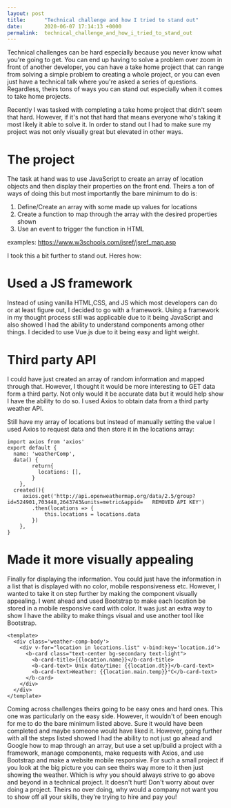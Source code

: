 ```yaml
---
layout: post
title:      "Technical challenge and how I tried to stand out"
date:       2020-06-07 17:14:13 +0000
permalink:  technical_challenge_and_how_i_tried_to_stand_out
---
```



Technical challenges can be hard especially because you never know what you're going to get. You can end up having to solve a problem over zoom in front of another developer, you can have a take home project that can range from solving a simple problem to creating a whole project, or you can even just have a technical talk where you're asked a series of questions. Regardless, theirs tons of ways you can stand out especially when it comes to take home projects. 

Recently I was tasked with completing a take home project that didn't seem that hard. However, if it's not that hard that means everyone who's taking it most likely it able to solve it. In order to stand out I had to make sure my project was not only visually great but elevated in other ways. 

# The project
The task at hand was to use JavaScript to create an array of location objects and then display their properties on the front end. Theirs a ton of ways of doing this but most importantly the bare minimum to do is: 

1. Define/Create an array with some made up values for locations 
2. Create a function to map through the array with the desired properties shown
3. Use an event to trigger the function in HTML

examples: https://www.w3schools.com/jsref/jsref_map.asp

I took this a bit further to stand out. Heres how: 
# Used a JS framework
Instead of using vanilla HTML,CSS, and JS which most developers can do or at least figure out, I decided to go with a framework. Using a framework in my thought process still was applicable due to it being JavaScript and also showed I had the ability to understand components among other things. I decided to use Vue.js due to it being easy and light weight. 

# Third party API 
I could have just created an array of random information and mapped through that. However, I thought it would be more interesting to GET data form a third party. Not only would it be accurate data but it would help show I have the ability to do so. I used Axios to obtain data from a third party weather API.

Still have my array of locations but instead of manually setting the value I used Axios to request data and then store it in the locations array:


```
import axios from 'axios'
export default {
  name: 'weatherComp',
  data() {
        return{
          locations: [],
        }
    },
  created(){
     axios.get('http://api.openweathermap.org/data/2.5/group?id=524901,703448,2643743&units=metric&appid=   REMOVED API KEY')
        .then(locations => {
            this.locations = locations.data
        })
    },
}
```

# Made it more visually appealing 
Finally for displaying the information. You could just have the information in a list that is displayed with no color, mobile responsiveness etc. However, I wanted to take it on step further by making the component visually appealing. I went ahead and used Bootstrap to make each location be stored in a mobile responsive card with color. It was just an extra way to show I have the ability to make things visual and use another tool like Bootstrap. 

```
<template>
  <div class='weather-comp-body'>
    <div v-for="location in locations.list" v-bind:key='location.id'>
      <b-card class="text-center bg-secondary text-light">
        <b-card-title>{{location.name}}</b-card-title>
        <b-card-text> Unix date/time: {{location.dt}}</b-card-text>
        <b-card-text>Weather: {{location.main.temp}}°C</b-card-text>
      </b-card>
    </div>
  </div>
</template>
```

Coming across challenges theirs going to be easy ones and hard ones. This one was particularly on the easy side. However, it wouldn't of been enough for me to do the bare minimum listed above. Sure it would have been completed and maybe someone would have liked it. However, going further with all the steps listed showed I had the ability to not just go ahead and Google how to map through an array, but use a set up/build a project with a framework, manage components, make requests with Axios, and use Bootstrap and make a website mobile responsive. For such a small project if you look at the big picture you can see theirs way more to it then just showing the weather. Which is why you should always strive to go above and beyond in a technical project. It doesn't hurt! Don't worry about over doing a project. Theirs no over doing, why would a company not want you to show off all your skills, they're trying to hire and pay you! 




